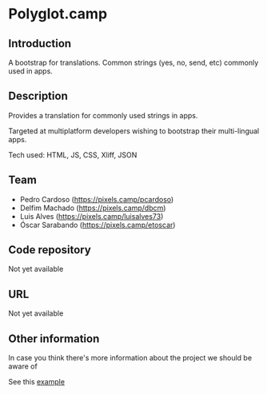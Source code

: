 # Polyglot.camp

## Introduction

A bootstrap for translations. Common strings (yes, no, send, etc) commonly used in apps.

## Description

Provides a translation for commonly used strings in apps.

Targeted at multiplatform developers wishing to bootstrap their multi-lingual apps.

Tech used: HTML, JS, CSS, Xliff, JSON

## Team

 * Pedro Cardoso (https://pixels.camp/pcardoso)
 * Delfim Machado (https://pixels.camp/dbcm)
 * Luis Alves (https://pixels.camp/luisalves73)
 * Óscar Sarabando (https://pixels.camp/etoscar)

## Code repository

Not yet available

## URL

Not yet available

## Other information

In case you think there's more information about the project we should be aware of

See this [example][1]

[1]: nobull_bot.md
